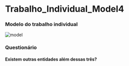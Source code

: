 # Trabalho_Individual_Model4

### Modelo do trabalho individual
![model](https://user-images.githubusercontent.com/113106798/213185767-731d2c60-8e3e-4f26-bc90-ab840f072420.png)

### Questionário 

#### Existem outras entidades além dessas três?
``` Sim, achei necessários colocar a entidade professores pois fica uma coisa mais completa, poderia ter até mais entidades mas as necessárias estão no contexto.


